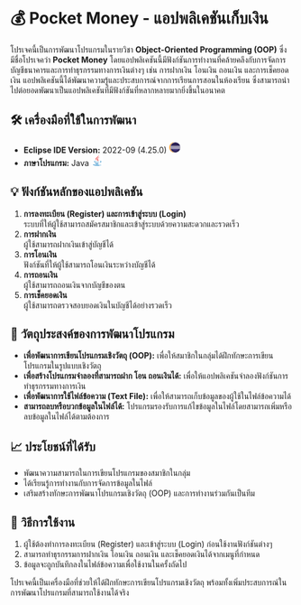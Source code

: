 # 💰 Pocket Money - แอปพลิเคชันเก็บเงิน

โปรเจคนี้เป็นการพัฒนาโปรแกรมในรายวิชา **Object-Oriented Programming (OOP)** ซึ่งมีชื่อโปรเจคว่า **Pocket Money** โดยแอปพลิเคชันนี้มีฟังก์ชันการทำงานที่คล้ายคลึงกับการจัดการบัญชีธนาคารและการทำธุรกรรมทางการเงินต่างๆ เช่น การฝากเงิน โอนเงิน ถอนเงิน และการเช็คยอดเงิน แอปพลิเคชันนี้ได้พัฒนาความรู้และประสบการณ์จากการเรียนการสอนในห้องเรียน ซึ่งสามารถนำไปต่อยอดพัฒนาเป็นแอปพลิเคชันที่มีฟังก์ชันที่หลากหลายมากยิ่งขึ้นในอนาคต

## 🛠 เครื่องมือที่ใช้ในการพัฒนา
- **Eclipse IDE Version:** 2022-09 (4.25.0)  <img src="https://raw.githubusercontent.com/devicons/devicon/master/icons/eclipse/eclipse-original.svg" width="20" height="20">
- **ภาษาโปรแกรม:** Java  <img src="https://raw.githubusercontent.com/devicons/devicon/master/icons/java/java-original.svg" width="20" height="20">

## 💡 ฟังก์ชันหลักของแอปพลิเคชัน
1. **การลงทะเบียน (Register) และการเข้าสู่ระบบ (Login)**  
   ระบบที่ให้ผู้ใช้สามารถสมัครสมาชิกและเข้าสู่ระบบด้วยความสะดวกและรวดเร็ว
2. **การฝากเงิน**  
   ผู้ใช้สามารถฝากเงินเข้าสู่บัญชีได้
3. **การโอนเงิน**  
   ฟังก์ชันที่ให้ผู้ใช้สามารถโอนเงินระหว่างบัญชีได้
4. **การถอนเงิน**  
   ผู้ใช้สามารถถอนเงินจากบัญชีของตน
5. **การเช็คยอดเงิน**  
   ผู้ใช้สามารถตรวจสอบยอดเงินในบัญชีได้อย่างรวดเร็ว

## 🎯 วัตถุประสงค์ของการพัฒนาโปรแกรม
- **เพื่อพัฒนาการเขียนโปรแกรมเชิงวัตถุ (OOP):** เพื่อให้สมาชิกในกลุ่มได้ฝึกทักษะการเขียนโปรแกรมในรูปแบบเชิงวัตถุ
- **เพื่อสร้างโปรแกรมจำลองที่สามารถฝาก โอน ถอนเงินได้:** เพื่อให้แอปพลิเคชันจำลองฟังก์ชันการทำธุรกรรมทางการเงิน
- **เพื่อพัฒนาการใช้ไฟล์ข้อความ (Text File):** เพื่อให้สามารถเก็บข้อมูลของผู้ใช้ในไฟล์ข้อความได้
- **สามารถลบหรือบวกข้อมูลในไฟล์ได้:** โปรแกรมรองรับการแก้ไขข้อมูลในไฟล์โดยสามารถเพิ่มหรือลบข้อมูลในไฟล์ได้ตามต้องการ

## 📈 ประโยชน์ที่ได้รับ
- พัฒนาความสามารถในการเขียนโปรแกรมของสมาชิกในกลุ่ม
- ได้เรียนรู้การทำงานกับการจัดการข้อมูลในไฟล์
- เสริมสร้างทักษะการพัฒนาโปรแกรมเชิงวัตถุ (OOP) และการทำงานร่วมกันเป็นทีม

## 📝 วิธีการใช้งาน
1. ผู้ใช้ต้องทำการลงทะเบียน (Register) และเข้าสู่ระบบ (Login) ก่อนใช้งานฟังก์ชันต่างๆ
2. สามารถทำธุรกรรมการฝากเงิน โอนเงิน ถอนเงิน และเช็คยอดเงินได้จากเมนูที่กำหนด
3. ข้อมูลจะถูกบันทึกลงในไฟล์ข้อความเพื่อใช้งานในครั้งถัดไป

โปรเจคนี้เป็นเครื่องมือที่ช่วยให้ได้ฝึกทักษะการเขียนโปรแกรมเชิงวัตถุ พร้อมทั้งเพิ่มประสบการณ์ในการพัฒนาโปรแกรมที่สามารถใช้งานได้จริง
